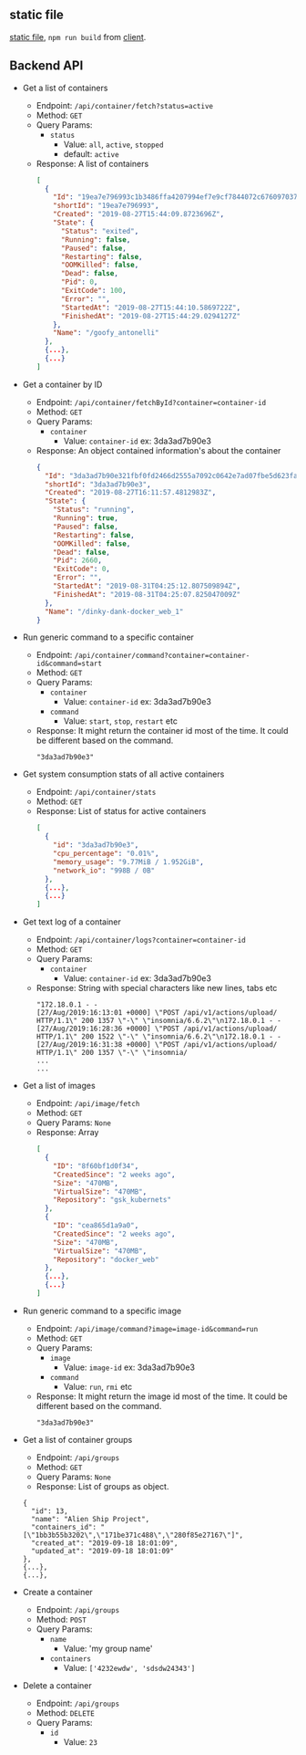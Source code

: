 ## static file

[static file](./web), `npm run build` from [client](../client/README.md). 

## Backend API

- Get a list of containers
  - Endpoint: `/api/container/fetch?status=active`
  - Method: `GET`
  - Query Params: 
    - `status` 
      - Value: `all`, `active`, `stopped` 
      - default: `active`
  - Response: A list of containers
    ```JSON
    [
      {
        "Id": "19ea7e796993c1b3486ffa4207994ef7e9cf7844072c6760970375b89e96d45c",
        "shortId": "19ea7e796993",
        "Created": "2019-08-27T15:44:09.8723696Z",
        "State": {
          "Status": "exited",
          "Running": false,
          "Paused": false,
          "Restarting": false,
          "OOMKilled": false,
          "Dead": false,
          "Pid": 0,
          "ExitCode": 100,
          "Error": "",
          "StartedAt": "2019-08-27T15:44:10.5869722Z",
          "FinishedAt": "2019-08-27T15:44:29.0294127Z"
        },
        "Name": "/goofy_antonelli"
      },
      {...},
      {...}
    ]
    ```

- Get a container by ID
  - Endpoint: `/api/container/fetchById?container=container-id`
  - Method: `GET`
  - Query Params:
    - `container`
      - Value: `container-id` ex: 3da3ad7b90e3
  - Response: An object contained information's about the container
    ```JSON
    {
      "Id": "3da3ad7b90e321fbf0fd2466d2555a7092c0642e7ad07fbe5d623fa0c6f65ada",
      "shortId": "3da3ad7b90e3",
      "Created": "2019-08-27T16:11:57.4812983Z",
      "State": {
        "Status": "running",
        "Running": true,
        "Paused": false,
        "Restarting": false,
        "OOMKilled": false,
        "Dead": false,
        "Pid": 2660,
        "ExitCode": 0,
        "Error": "",
        "StartedAt": "2019-08-31T04:25:12.807509894Z",
        "FinishedAt": "2019-08-31T04:25:07.825047009Z"
      },
      "Name": "/dinky-dank-docker_web_1"
    }
    ```

- Run generic command to a specific container
  - Endpoint: `/api/container/command?container=container-id&command=start`
  - Method: `GET`
  - Query Params:
    - `container`
      - Value: `container-id` ex: 3da3ad7b90e3
    - `command`
      - Value: `start`, `stop`, `restart` etc
  - Response: It might return the container id most of the time. It could be different based on the command.
    ```
    "3da3ad7b90e3"
    ```

- Get system consumption stats of all active containers
  - Endpoint: `/api/container/stats`
  - Method: `GET`
  - Response: List of status for active containers
    ```JSON
    [
      {
        "id": "3da3ad7b90e3",
        "cpu_percentage": "0.01%",
        "memory_usage": "9.77MiB / 1.952GiB",
        "network_io": "998B / 0B"
      },
      {...},
      {...}
    ]
    ```

- Get text log of a container
  - Endpoint: `/api/container/logs?container=container-id`
  - Method: `GET`
  - Query Params:
    - `container`
      - Value: `container-id` ex: 3da3ad7b90e3
  - Response: String with special characters like new lines, tabs etc
    ```
    "172.18.0.1 - - 
    [27/Aug/2019:16:13:01 +0000] \"POST /api/v1/actions/upload/ HTTP/1.1\" 200 1357 \"-\" \"insomnia/6.6.2\"\n172.18.0.1 - - 
    [27/Aug/2019:16:28:36 +0000] \"POST /api/v1/actions/upload/ HTTP/1.1\" 200 1522 \"-\" \"insomnia/6.6.2\"\n172.18.0.1 - - 
    [27/Aug/2019:16:31:38 +0000] \"POST /api/v1/actions/upload/ HTTP/1.1\" 200 1357 \"-\" \"insomnia/
    ...
    ...
    ```

- Get a list of images
  - Endpoint: `/api/image/fetch`
  - Method: `GET`
  - Query Params: `None`
  - Response: Array
    ```JSON
    [
      {
        "ID": "8f60bf1d0f34",
        "CreatedSince": "2 weeks ago",
        "Size": "470MB",
        "VirtualSize": "470MB",
        "Repository": "gsk_kubernets"
      },
      {
        "ID": "cea865d1a9a0",
        "CreatedSince": "2 weeks ago",
        "Size": "470MB",
        "VirtualSize": "470MB",
        "Repository": "docker_web"
      },
      {...},
      {...}
    ]
    ```

- Run generic command to a specific image
  - Endpoint: `/api/image/command?image=image-id&command=run`
  - Method: `GET`
  - Query Params:
    - `image`
      - Value: `image-id` ex: 3da3ad7b90e3
    - `command`
      - Value: `run`, `rmi` etc
  - Response: It might return the image id most of the time. It could be different based on the command.
    ```
    "3da3ad7b90e3"
    ```

- Get a list of container groups
  - Endpoint: `/api/groups`
  - Method: `GET`
  - Query Params: `None`
  - Response: List of groups as object.
  ```
  {
    "id": 13,
    "name": "Alien Ship Project",
    "containers_id": "[\"1bb3b55b3202\",\"171be371c488\",\"280f85e27167\"]",
    "created_at": "2019-09-18 18:01:09",
    "updated_at": "2019-09-18 18:01:09"
  },
  {...},
  {...},
  ```

- Create a container
  - Endpoint: `/api/groups`
  - Method: `POST`
  - Query Params: 
    - `name`
      - Value: 'my group name'
    - `containers`
      - Value: `['4232ewdw', 'sdsdw24343']`

- Delete a container
  - Endpoint: `/api/groups`
  - Method: `DELETE`
  - Query Params:
    - `id`
      - Value: `23`
